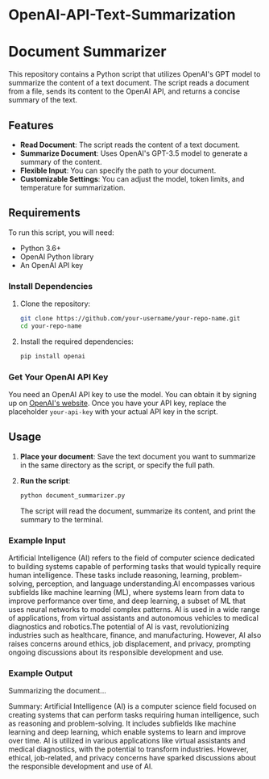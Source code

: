 # OpenAI-API-Text-Summarization

# Document Summarizer

This repository contains a Python script that utilizes OpenAI's GPT model to summarize the content of a text document. The script reads a document from a file, sends its content to the OpenAI API, and returns a concise summary of the text.

## Features

- **Read Document**: The script reads the content of a text document.
- **Summarize Document**: Uses OpenAI's GPT-3.5 model to generate a summary of the content.
- **Flexible Input**: You can specify the path to your document.
- **Customizable Settings**: You can adjust the model, token limits, and temperature for summarization.

## Requirements

To run this script, you will need:

- Python 3.6+
- OpenAI Python library
- An OpenAI API key

### Install Dependencies

1. Clone the repository:

    ```bash
    git clone https://github.com/your-username/your-repo-name.git
    cd your-repo-name
    ```

2. Install the required dependencies:

    ```bash
    pip install openai
    ```

### Get Your OpenAI API Key

You need an OpenAI API key to use the model. You can obtain it by signing up on [OpenAI's website](https://beta.openai.com/signup/). Once you have your API key, replace the placeholder `your-api-key` with your actual API key in the script.

## Usage

1. **Place your document**: Save the text document you want to summarize in the same directory as the script, or specify the full path.

2. **Run the script**:

    ```bash
    python document_summarizer.py
    ```

   The script will read the document, summarize its content, and print the summary to the terminal.

### Example Input
Artificial Intelligence (AI) refers to the field of computer science dedicated to building systems capable of performing tasks that would typically require human intelligence. These tasks include reasoning, learning, problem-solving, perception, and language understanding.AI encompasses various subfields like machine learning (ML), where systems learn from data to improve performance over time, and deep learning, a subset of ML that uses neural networks to model complex patterns. AI is used in a wide range of applications, from virtual assistants and autonomous vehicles to medical diagnostics and robotics.The potential of AI is vast, revolutionizing industries such as healthcare, finance, and manufacturing. However, AI also raises concerns around ethics, job displacement, and privacy, prompting ongoing discussions about its responsible development and use.


### Example Output
Summarizing the document...

Summary:
Artificial Intelligence (AI) is a computer science field focused on creating systems that can perform tasks requiring human intelligence, such as reasoning and problem-solving. It includes subfields like machine learning and deep learning, which enable systems to learn and improve over time. AI is utilized in various applications like virtual assistants and medical diagnostics, with the potential to transform industries. However, ethical, job-related, and privacy concerns have sparked discussions about the responsible development and use of AI.
